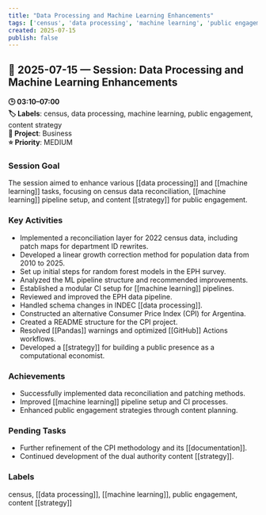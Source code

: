 ```yaml
---
title: "Data Processing and Machine Learning Enhancements"
tags: ['census', 'data processing', 'machine learning', 'public engagement', 'content strategy']
created: 2025-07-15
publish: false
---
```


## 📅 2025-07-15 — Session: Data Processing and Machine Learning Enhancements

**🕒 03:10–07:00**  
**🏷️ Labels**: census, data processing, machine learning, public engagement, content strategy  
**📂 Project**: Business  
**⭐ Priority**: MEDIUM  


### Session Goal
The session aimed to enhance various [[data processing]] and [[machine learning]] tasks, focusing on census data reconciliation, [[machine learning]] pipeline setup, and content [[strategy]] for public engagement.

### Key Activities
- Implemented a reconciliation layer for 2022 census data, including patch maps for department ID rewrites.
- Developed a linear growth correction method for population data from 2010 to 2025.
- Set up initial steps for random forest models in the EPH survey.
- Analyzed the ML pipeline structure and recommended improvements.
- Established a modular CI setup for [[machine learning]] pipelines.
- Reviewed and improved the EPH data pipeline.
- Handled schema changes in INDEC [[data processing]].
- Constructed an alternative Consumer Price Index (CPI) for Argentina.
- Created a README structure for the CPI project.
- Resolved [[Pandas]] warnings and optimized [[GitHub]] Actions workflows.
- Developed a [[strategy]] for building a public presence as a computational economist.

### Achievements
- Successfully implemented data reconciliation and patching methods.
- Improved [[machine learning]] pipeline setup and CI processes.
- Enhanced public engagement strategies through content planning.

### Pending Tasks
- Further refinement of the CPI methodology and its [[documentation]].
- Continued development of the dual authority content [[strategy]].

### Labels
census, [[data processing]], [[machine learning]], public engagement, content [[strategy]]
